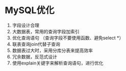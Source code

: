 # MySQL优化

1. 字段设计合理
2. 大数据表，常用的查询字段加索引
3. 优化查询语句 （查询字段不要使用函数、避免select *）
4. 联表查询join代替子查询
5. 数据表过大时，采用分库分表来提高效率
6. 冗余数据，反范式设计
7. 使用explain关键字来解析查询语句，进行优化